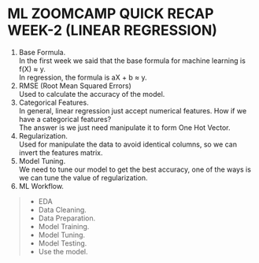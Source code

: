 # ML ZOOMCAMP QUICK RECAP WEEK-2 (LINEAR REGRESSION)
1. Base Formula.<br>
In the first week we said that the base formula for machine learning is f(X) ≈ y.<br>
In regression, the formula is aX + b ≈ y.<br>
2. RMSE (Root Mean Squared Errors)<br>
Used to calculate the accuracy of the model.<br>
3. Categorical Features.<br>
In general, linear regression just accept numerical features. How if we have a categorical features?<br>
The answer is we just need manipulate it to form One Hot Vector.<br>
4. Regularization. <br>
Used for manipulate the data to avoid identical columns, so we can invert the features matrix.
5. Model Tuning.<br>
We need to tune our model to get the best accuracy, one of the ways is we can tune the value of regularization.
6. ML Workflow.
> * EDA
> * Data Cleaning.
> * Data Preparation.
> * Model Training.
> * Model Tuning.
> * Model Testing.
> * Use the model.
